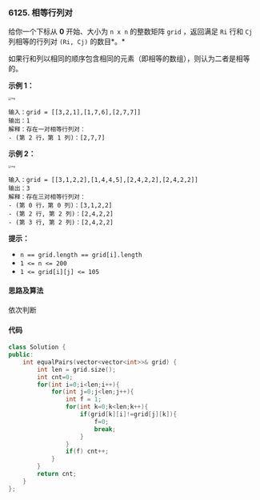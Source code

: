 ### 6125. 相等行列对

给你一个下标从 **0** 开始、大小为 `n x n` 的整数矩阵 `grid` ，返回满足 `Ri` 行和 `Cj` 列相等的行列对 `(Ri, Cj)` 的数目*。*

如果行和列以相同的顺序包含相同的元素（即相等的数组），则认为二者是相等的。

 

**示例 1：**

<img src="https://assets.leetcode.com/uploads/2022/06/01/ex1.jpg" alt="img" style="zoom:33%;" />

```
输入：grid = [[3,2,1],[1,7,6],[2,7,7]]
输出：1
解释：存在一对相等行列对：
- (第 2 行，第 1 列)：[2,7,7]
```

**示例 2：**

<img src="https://assets.leetcode.com/uploads/2022/06/01/ex2.jpg" alt="img" style="zoom:33%;" />

```
输入：grid = [[3,1,2,2],[1,4,4,5],[2,4,2,2],[2,4,2,2]]
输出：3
解释：存在三对相等行列对：
- (第 0 行，第 0 列)：[3,1,2,2]
- (第 2 行, 第 2 列)：[2,4,2,2]
- (第 3 行, 第 2 列)：[2,4,2,2]
```

 

**提示：**

- `n == grid.length == grid[i].length`
- `1 <= n <= 200`
- `1 <= grid[i][j] <= 105`



#### 思路及算法

依次判断



#### 代码

```C++
class Solution {
public:
    int equalPairs(vector<vector<int>>& grid) {
        int len = grid.size();
        int cnt=0;
        for(int i=0;i<len;i++){
            for(int j=0;j<len;j++){
                int f = 1;
                for(int k=0;k<len;k++){
                    if(grid[k][i]!=grid[j][k]){
                        f=0;
                        break;
                    }
                }
                if(f) cnt++;
            }
        }
        return cnt;
    }
};
```



